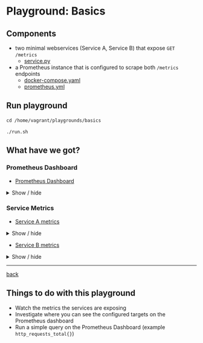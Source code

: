 # Playground: Basics

## Components

* two minimal webservices (Service A, Service B) that expose `GET /metrics`
  * [service.py](../../playgrounds/shared/service/service.py)
* a Prometheus instance that is configured to scrape both `/metrics` endpoints
  * [docker-compose.yaml](../../playgrounds/basics/docker-compose.yaml)
  * [prometheus.yml](../../playgrounds/basics/prometheus.yml)

## Run playground

```shell
cd /home/vagrant/playgrounds/basics
```

```shell
./run.sh
```

## What have we got?

### Prometheus Dashboard

* [Prometheus Dashboard](http://127.0.0.1:9090/graph)

<details>
<summary>Show / hide</summary>

![](../images/basics-dashboard.png)

</details>

### Service Metrics

* [Service A metrics](http://127.0.0.1:5000/metrics)

<details>
<summary>Show / hide</summary>

![](../images/basics-service-a.png)

</details>

* [Service B metrics](http://127.0.0.1:5001/metrics)

<details>
<summary>Show / hide</summary>

![](../images/basics-service-b.png)

</details>

---
[back](../overview.md)

## Things to do with this playground

* Watch the metrics the services are exposing
* Investigate where you can see the configured targets on the Prometheus dashboard
* Run a simple query on the Prometheus Dashboard (example `http_requests_total{}`)
